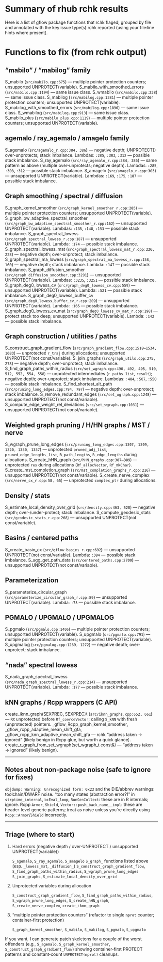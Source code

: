 # Summary of rhub rchk results

Here is a list of gflow package functions that rchk flaged, grouped by file and annotated with the key issue type(s) rchk reported (using your file\:line hints where present).

# Functions to fix (from rchk output)

## “mabilo” / “mabilog” family

 S_mabilo (`src/mabilo.cpp:675`) — multiple pointer protection counters; unsupported UNPROTECT(variable).
 S_mabilo_with_smoothed_errors (`src/mabilo.cpp:1194`) — same issue class.
 S_wmabilo (`src/mabilo.cpp:238`) — same issue class.
 S_mabilog (`src/mabilog.cpp:1381`) — multiple pointer protection counters; unsupported UNPROTECT(variable).
 S_mabilog_with_smoothed_errors (`src/mabilog.cpp:1896`) — same issue class.
 S_wmabilog (`src/mabilog.cpp:913`) — same issue class.
 S_mabilo_plus (`src/mabilo_plus.cpp:1119`) — multiple pointer protection counters; unsupported UNPROTECT(variable).

## agemalo / ray_agemalo / amagelo family

 S_agemalo (`src/agemalo_r.cpp:384, 386`) — negative depth; UNPROTECT(<counter>) over-unprotects; stack imbalance.
  Lambdas: `:285`, `:303`, `:312` — possible stack imbalance.
 S_ray_agemalo (`src/ray_agemalo_r.cpp:384, 386`) — same pattern as above (multiple over-unprotects; negative depth).
  Lambdas: `:285`, `:303`, `:312` — possible stack imbalance.
 S_amagelo (`src/amagelo_r.cpp:303`) — unsupported UNPROTECT(variable).
  Lambdas: `:169`, `:175`, `:187` — possible stack imbalance.

## Graph smoothing / spectral / diffusion

 S_graph_kernel_smoother (`src/graph_kernel_smoother_r.cpp:285`) — multiple pointer protection counters; unsupported UNPROTECT(variable).
 S_graph_bw_adaptive_spectral_smoother (`src/graph_bw_adaptive_spectral_smoother_r.cpp:162`) — unsupported UNPROTECT(variable).
  Lambdas: `:135`, `:148`, `:153` — possible stack imbalance.
 S_graph_spectral_lowess (`src/graph_spectral_lowess_r.cpp:187`) — unsupported UNPROTECT(variable).
  Lambda: `:174` — possible stack imbalance.
 S_graph_spectral_lowess_mat (`src/graph_spectral_lowess_mat_r.cpp:226, 228`) — negative depth; over-unprotect; stack imbalance.
 S_graph_spectral_ma_lowess (`src/graph_spectral_ma_lowess_r.cpp:158, 160`) — negative depth; stack imbalance.
  Lambda: `:147` — possible stack imbalance.
 S_graph_diffusion_smoother (`src/graph_diffusion_smoother.cpp:3291`) — unsupported UNPROTECT(variable).
  Lambdas: `:3235`, `:3251` — possible stack imbalance.
 S_graph_deg0_lowess_cv (`src/graph_deg0_lowess_cv.cpp:559`) — unsupported UNPROTECT(variable).
  Lambda: `:521` — possible stack imbalance.
 S_graph_deg0_lowess_buffer_cv (`src/graph_deg0_lowess_buffer_cv_r.cpp:209`) — unsupported UNPROTECT(variable).
  Lambda: `:165` — possible stack imbalance.
 S_graph_deg0_lowess_cv_mat (`src/graph_deg0_lowess_cv_mat_r.cpp:198`) — protect stack too deep; unsupported UNPROTECT(variable).
  Lambda: `:142` — possible stack imbalance.

## Graph construction / utilities / paths

 S_construct_graph_gradient_flow (`src/graph_gradient_flow.cpp:1518–1534, 1683`) — unprotected `r_traj` during allocations; unsupported UNPROTECT(not const/variable).
 S_join_graphs (`src/graph_utils.cpp:275, 278`) — negative depth; over-unprotect; stack imbalance.
 S_find_graph_paths_within_radius (`src/set_wgraph.cpp:490, 492, 495, 510, 512, 552, 554, 558`) — unprotected intermediates (`r_paths_list`, `result`); negative depth; over-unprotect; stack imbalance.
  Lambdas: `:484`, `:507`, `:550` — possible stack imbalance.
 S_find_shortest_alt_path (`src/pruning_long_edges.cpp:794, 797`) — negative depth; over-unprotect; stack imbalance.
 S_remove_redundant_edges (`src/set_wgraph.cpp:1248`) — unsupported UNPROTECT(not const/variable).
 S_compute_edge_weight_rel_deviations (`src/set_wgraph.cpp:1031`) — unsupported UNPROTECT(not const/variable).

## Weighted graph pruning / H/HN graphs / MST / nerve

 S_wgraph_prune_long_edges (`src/pruning_long_edges.cpp:1307, 1309, 1320, 1330, 1337`) — unprotected `pruned_adj_list`, `pruned_edge_lengths_list`, `R_path_lengths`, `R_edge_lengths` during allocations.
 S_create_hHN_graph (`src/hHN_graphs.cpp:387–389`) — unprotected `res` during allocations (`Rf_allocVector`, `Rf_mkChar`).
 S_create_mst_completion_graph (`src/mst_completion_graphs_r.cpp:216`) — unsupported UNPROTECT(not const/variable).
 S_create_nerve_complex (`src/nerve_cx_r.cpp:58, 65`) — unprotected `complex_ptr` during allocations.

## Density / stats

 S_estimate_local_density_over_grid (`src/density.cpp:463, 528`) — negative depth; over-/under-protect; stack imbalance.
 S_compute_geodesic_stats (`src/geodesic_stats_r.cpp:268`) — unsupported UNPROTECT(not const/variable).

## Basins / centered paths

 S_create_basin_cx (`src/gflow_basins_r.cpp:692`) — unsupported UNPROTECT(not const/variable).
  Lambda: `:384` — possible stack imbalance.
 S_ugg_get_path_data (`src/centered_paths.cpp:2700`) — unsupported UNPROTECT(not const/variable).

## Parameterization

 S_parameterize_circular_graph (`src/parameterize_circular_graph_r.cpp:89`) — unsupported UNPROTECT(variable).
  Lambda: `:73` — possible stack imbalance.


## PGMALO / UPGMALO / UPGMALOG

 S_pgmalo (`src/pgmalo.cpp:1406`) — multiple pointer protection counters; unsupported UNPROTECT(variable).
 S_upgmalo (`src/pgmalo.cpp:791`) — multiple pointer protection counters; unsupported UNPROTECT(variable).
 S_upgmalog (`src/pgmalog.cpp:1269, 1272`) — negative depth; over-unprotect; stack imbalance.

## “nada” spectral lowess

 S_nada_graph_spectral_lowess (`src/nada_graph_spectral_lowess_r.cpp:214`) — unsupported UNPROTECT(variable).
  Lambda: `:177` — possible stack imbalance.

## kNN graphs / Rcpp wrappers (C API)

 create_iknn_graph(SEXPREC, SEXPREC)\\ (`src/iknn_graphs.cpp:652, 661`) — `RX` unprotected before `Rf_coerceVector`; calling `S_kNN` with fresh (unprotected) pointers.
 _gflow_Rcpp_graph_kernel_smoother, _gflow_rcpp_adaptive_mean_shift_gfa, _gflow_rcpp_knn_adaptive_mean_shift_gfa — rchk “address taken → ignored” (likely benign in Rcpp glue, but worth a quick glance).
 create_r_graph_from_set_wgraph(set_wgraph_t const&) — “address taken → ignored” (likely benign).

---

## Notes about non-package noise (safe to ignore for fixes)

 `objdump: Warning: Unrecognized form: 0x23` and the DIE/abbrev warnings: toolchain/DWARF noise.
 “too many states (abstraction error?)” in `strptime_internal`, `bcEval_loop`, `RunGenCollect`: these are in R internals; ignore.
 Rcpp `Armor`, `Shield`, `Vector::push_back_name__impl`: these are header-level generic patterns; treat as noise unless you’re directly using `Rcpp::Armor`/`Shield` incorrectly.

---

## Triage (where to start)

1. Hard errors (negative depth / over-UNPROTECT / unsupported UNPROTECT(variable))

    `S_agemalo`, `S_ray_agemalo`, `S_amagelo`
    `S_graph_` functions listed above (esp. `_lowess_mat`, `_diffusion_`)
    `S_construct_graph_gradient_flow`, `S_find_graph_paths_within_radius`, `S_wgraph_prune_long_edges`
    `S_join_graphs`, `S_estimate_local_density_over_grid`
2. Unprotected variables during allocation

    `S_construct_graph_gradient_flow`, `S_find_graph_paths_within_radius`, `S_wgraph_prune_long_edges`, `S_create_hHN_graph`, `S_create_nerve_complex`, `create_iknn_graph`
3. “multiple pointer protection counters” (refactor to single `nprot` counter; container-first protection)

    `S_graph_kernel_smoother`, `S_mabilo`, `S_mabilog`, `S_pgmalo`, `S_upgmalo`

If you want, I can generate patch skeletons for a couple of the worst offenders (e.g., `S_agemalo`, `S_graph_kernel_smoother`, `S_construct_graph_gradient_flow`) showing container-first PROTECT patterns and constant-count `UNPROTECT(nprot)` cleanups.


